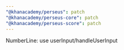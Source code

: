 ```yaml
---
"@khanacademy/perseus": patch
"@khanacademy/perseus-core": patch
"@khanacademy/perseus-score": patch
---
```


NumberLine: use userInput/handleUserInput

